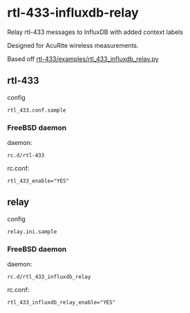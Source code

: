 # rtl-433-influxdb-relay

Relay rtl-433 messages to InfluxDB with added context labels

Designed for AcuRite wireless measurements.

Based off [rtl-433/examples/rtl_433_influxdb_relay.py](https://github.com/merbanan/rtl_433/blob/master/examples/rtl_433_influxdb_relay.py)

## rtl-433

config
```
rtl_433.conf.sample
```

### FreeBSD daemon
daemon:
```
rc.d/rtl-433
```

rc.conf:
```
rtl_433_enable="YES"
```

## relay

config
```
relay.ini.sample
```

### FreeBSD daemon
daemon:
```
rc.d/rtl_433_influxdb_relay
```

rc.conf:
```
rtl_433_influxdb_relay_enable="YES"
```
